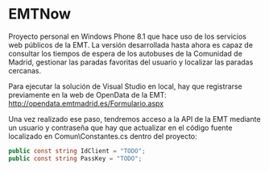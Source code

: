 # EMTNow
Proyecto personal en Windows Phone 8.1 que hace uso de los servicios web públicos de la EMT. La versión desarrollada hasta ahora es capaz de consultar los tiempos de espera de los autobuses de la Comunidad de Madrid, gestionar las paradas favoritas del usuario y localizar las paradas cercanas.

Para ejecutar la solución de Visual Studio en local, hay que registrarse previamente en la web de OpenData de la EMT:
http://opendata.emtmadrid.es/Formulario.aspx

Una vez realizado ese paso, tendremos acceso a la API de la EMT mediante un usuario y contraseña que hay que actualizar en el código fuente localizado en Comun\Constantes.cs dentro del proyecto:

```c#
public const string IdClient = "TODO";
public const string PassKey = "TODO";
```
